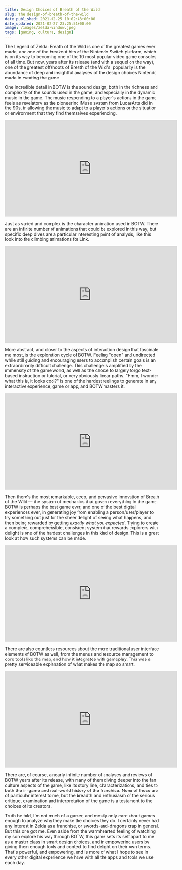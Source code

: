 ```yaml
---
title: Design Choices of Breath of the Wild
slug: the-design-of-breath-of-the-wild
date_published: 2021-02-25 10:02:43+00:00
date_updated: 2021-02-27 23:25:51+00:00
image: /images/zelda-window.jpeg
tags: [gaming, culture, design]
---
```

The Legend of Zelda: Breath of the Wild is one of the greatest games ever made, and one of the breakout hits of the Nintendo Switch platform, which is on its way to becoming one of the 10 most popular video game consoles of all time. But now, years after its release (and with a sequel on the way), one of the greatest offshoots of Breath of the Wild's  popularity is the abundance of deep and insightful analyses of the design choices Nintendo made in creating the game.

One incredible detail in BOTW is the sound design, both in the richness and complexity of the sounds used in the game, and especially in the dynamic music in the game. The music responding to a player's actions in the game feels as revelatory as the pioneering [iMuse](https://en.wikipedia.org/wiki/IMUSE) system from LucasArts did in the 90s, in allowing the music to adapt to a player's actions or the situation or environment that they find themselves experiencing.


<iframe width="560" height="315" src="https://www.youtube-nocookie.com/embed/Vgev9Gzybk8" title="'Invisible' Sound Design in Breath of the Wild, by Scruffy" frameborder="0" allow="accelerometer; autoplay; clipboard-write; encrypted-media; gyroscope; picture-in-picture" allowfullscreen></iframe>

Just as varied and complex is the character animation used in BOTW. There are an infinite number of animations that could be explored in this way, but specific deep dives are a particular interesting point of analysis, like this look into the climbing animations for Link.

<iframe width="560" height="315" src="https://www.youtube-nocookie.com/embed/hRD1EstmSPs" title="How Link's Climbing Animation Works in Breath of the Wild, by New Frame Plus" frameborder="0" allow="accelerometer; autoplay; clipboard-write; encrypted-media; gyroscope; picture-in-picture" allowfullscreen></iframe>

More abstract, and closer to the aspects of interaction design that fascinate me most, is the exploration cycle of BOTW. Feeling "open" and undirected while still guiding and encouraging users to accomplish certain goals is an extraordinarily difficult challenge. This challenge is amplified by the immensity of the game world, as well as the choice to largely forgo text-based instruction or tutorial, or very obviously linear paths. "Hmm, I wonder what this is, it looks cool?" is one of the hardest feelings to generate in any interactive experience, game or app, and BOTW masters it.

<iframe width="560" height="315" src="https://www.youtube-nocookie.com/embed/X9LB68gnq2M" title="Breath of the Wild's Exploration Cycle, by Design Doc" frameborder="0" allow="accelerometer; autoplay; clipboard-write; encrypted-media; gyroscope; picture-in-picture" allowfullscreen></iframe>

Then there's the most remarkable, deep, and pervasive innovation of Breath of the Wild — the system of mechanics that govern everything in the game. BOTW is perhaps the best game ever, and one of the best digital experiences ever, in generating joy from enabling a person/user/player to try something out just for the sheer delight of seeing what happens, and then being rewarded by getting *exactly what you expected*. Trying to create a complete, comprehensible, consistent system that rewards explorers with delight is one of the hardest challenges in this kind of design. This is a great look at how such systems can be made.

<iframe width="560" height="315" src="https://www.youtube-nocookie.com/embed/9RvbIP4yDvU" title="How Systems Saved Zelda, by Adam Millard" frameborder="0" allow="accelerometer; autoplay; clipboard-write; encrypted-media; gyroscope; picture-in-picture" allowfullscreen></iframe>

There are also countless resources about the more traditional user interface elements of BOTW as well, from the menus and resource management to core tools like the map, and how it integrates with gameplay. This was a pretty serviceable explanation of what makes the map so smart.

<iframe width="560" height="315" src="https://www.youtube-nocookie.com/embed/B_uf-jWbfLU" title="The Genius of the Map in Zelda: BOTW, by Jason Kwon" frameborder="0" allow="accelerometer; autoplay; clipboard-write; encrypted-media; gyroscope; picture-in-picture" allowfullscreen></iframe>

There are, of course, a nearly infinite number of analyses and reviews of BOTW years after its release, with many of them diving deeper into the fan culture aspects of the game, like its story line, characterizations, and ties to both the in-game and real-world history of the franchise. None of those are of particular interest to me, but the breadth and enthusiasm of the serious critique, examination and interpretation of the game is a testament to the choices of its creators. 

Truth be told, I'm not much of a gamer, and mostly only care about games enough to analyze why they make the choices they do. I certainly never had any interest in Zelda as a franchise, or swords-and-dragons crap in general. But this one got me. Even aside from the warmhearted feeling of watching my son explore his way through BOTW, this game sets its self apart to me as a master class in smart design choices, and in empowering users by giving them enough tools and context to find delight on their own terms. That's powerful, and empowering, and is more of what I hope to see in every other digital experience we have with all the apps and tools we use each day.
